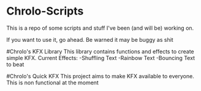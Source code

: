 # Chrolo-Scripts
This is a repo of some scripts and stuff I've been (and will be) working on.

If you want to use it, go ahead. Be warned it may be buggy as shit

#Chrolo's KFX Library
This library contains functions and effects to create simple KFX.
Current Effects:
-Shuffling Text
-Rainbow Text
-Bouncing Text to beat

#Chrolo's Quick KFX
This project aims to make KFX available to everyone.
This is non functional at the moment


